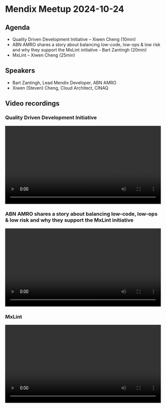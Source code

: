 # Mendix Meetup 2024-10-24

## Agenda

- Quality Driven Development Initiative – Xiwen Cheng (10min)
- ABN AMRO shares a story about balancing low-code, low-ops & low risk and why they support the MxLint initiative - Bart Zantingh (20min)
- MxLint – Xiwen Cheng (25min)

## Speakers

- Bart Zantingh, Lead Mendix Developer, ABN AMRO
- Xiwen (Steven) Cheng, Cloud Architect, CINAQ

## Video recordings

### Quality Driven Development Initiative

<video width="100%" controls>
  <source src="../../assets/videos/2024-10-24-mx-meetup-part1.mp4" type="video/mp4">
  Your browser does not support the video tag.
</video>

### ABN AMRO shares a story about balancing low-code, low-ops & low risk and why they support the MxLint initiative

<video width="100%" controls>
  <source src="../../assets/videos/2024-10-24-mx-meetup-part2.mp4" type="video/mp4">
  Your browser does not support the video tag.
</video>

### MxLint

<video width="100%" controls>
  <source src="../../assets/videos/2024-10-24-mx-meetup-part3.mp4" type="video/mp4">
  Your browser does not support the video tag.
</video>
